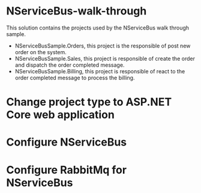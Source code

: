 # NServiceBus-walk-through

This solution contains the projects used by the NServiceBus walk through sample.

- NServiceBusSample.Orders, this project is the responsible of post new order on the system.
- NServiceBusSample.Sales, this project is responsible of create the order and dispatch the order completed message.
- NServiceBusSample.Billing, this project is responsible of react to the order completed message to process the billing.

# Change project type to ASP.NET Core web application

# Configure NServiceBus

# Configure RabbitMq for NServiceBus
